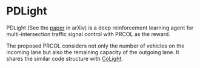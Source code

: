 # PDLight

PDLight (See the [paper](https://arxiv.org/abs/2009.13711) in arXiv) is a deep reinforcement learning agent for multi-intersection traffic signal control with PRCOL as the reward.

The proposed PRCOL considers not only the number of vehicles on the incoming lane but also the remaining capacity of the outgoing lane. It shares the similar code structure with [CoLight](https://github.com/wingsweihua/colight).
